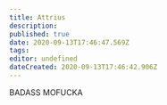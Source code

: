 ```yaml
---
title: Attrius
description: 
published: true
date: 2020-09-13T17:46:47.569Z
tags: 
editor: undefined
dateCreated: 2020-09-13T17:46:42.906Z
---
```


BADASS MOFUCKA